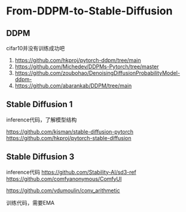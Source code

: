 # From-DDPM-to-Stable-Diffusion

## DDPM

cifar10并没有训练成功吧
1. https://github.com/hkproj/pytorch-ddpm/tree/main
2. https://github.com/Michedev/DDPMs-Pytorch/tree/master
3. https://github.com/zoubohao/DenoisingDiffusionProbabilityModel-ddpm-
4. https://github.com/abarankab/DDPM/tree/main

## Stable Diffusion 1

inference代码，了解模型结构

https://github.com/kjsman/stable-diffusion-pytorch
https://github.com/hkproj/pytorch-stable-diffusion

## Stable Diffusion 3

inference代码
https://github.com/Stability-AI/sd3-ref
https://github.com/comfyanonymous/ComfyUI



https://github.com/vdumoulin/conv_arithmetic


训练代码，需要EMA